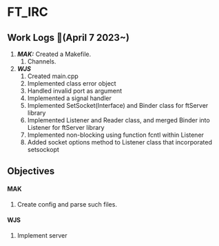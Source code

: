 # FT_IRC

## Work Logs :notebook_with_decorative_cover:(April 7 2023~)
1.	***MAK:***	Created a Makefile.
	1. Channels.
2. ***WJS*** 
   1. Created main.cpp
   2. Implemented class error object
   3. Handled invalid port as argument
   4. Implemented a signal handler
   5. Implemented SetSocket(Interface) and Binder class for ftServer library
   6. Implemented Listener and Reader class, and merged Binder into Listener for ftServer library
   7. Implemented non-blocking using function fcntl within Listener
   8. Added socket options method to Listener class that incorporated setsockopt

## Objectives

#### MAK
1. Create config and parse such files.

#### WJS
1. Implement server
